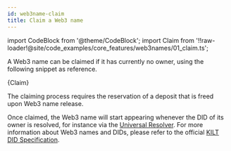 ```yaml
---
id: web3name-claim
title: Claim a Web3 name
---
```


import CodeBlock from '@theme/CodeBlock';
import Claim from '!!raw-loader!@site/code_examples/core_features/web3names/01_claim.ts';

A Web3 name can be claimed if it has currently no owner, using the following snippet as reference.

<CodeBlock className="language-js">
  {Claim}
</CodeBlock>

The claiming process requires the reservation of a deposit that is freed upon Web3 name release.

Once claimed, the Web3 name will start appearing whenever the DID of its owner is resolved, for instance via the [Universal Resolver](https://dev.uniresolver.io/#did:kilt:4pZGzLSybfMsxB1DcpFNYmnqFv5QihbFb1zuSuuATqjRQv2g). For more information about Web3 names and DIDs, please refer to the official [KILT DID Specification](https://github.com/KILTprotocol/kilt-did-driver/blob/master/docs/did-spec/spec.md).